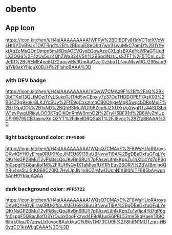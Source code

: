 # obento

## App Icon

<https://icon.kitchen/i/H4sIAAAAAAAAA1WPPw%2BDIBDFv8t1dVCTptXVoWsHt6YDyB9JkTOATRrjd%2B%2BBdujE8eO9d7wV3swuMkC7gmD%2B1Y9yktAqZoMsQOnOmpn5mJ6DpAOEVGyxEQowAzoCXLqIsBXAdYcWPaGTUudLXZOG6%2F4zUx5oz4QhZWa334VSh%2BSpdlNzLUsSZFT%2F5TCnLcU0Je1R%2Bs6EME4ne8QZ2qoswBs9UmAaOcaI0z5bqTLNvuMvw9GJ2IRisan9g1YIj0akYhjguX0BJH%2FiahoBAAA%3D>

### with DEV badge

<https://icon.kitchen/i/H4sIAAAAAAAAA1VQwW7CMAz9F%2B%2FaQ%2Bk0bfTKpl13QLtMOzi1YyLSukpTJIT4d5wCEpxiv7z37OcTHDDOPEF7AsK03%2B64Z2g9xokr8LKJYcSUy%2FfE9gCxxzlmqCB0OhjgeMgK5wqcbDRqMujF%2B7f3pjGOk%2B1xND%2BQhBSMuWDf98Zcu6JZXUXrj7o2wgI1Tz44SDSbdW1zvPwgURikyLOO0K7qClKQnRmW0mnO2l%2FryH5BF91tl%2B6WyZhIUpDPr99795CB3asrwXqlOZYT%2FdkelDRQSa8T%2FJ8voc%2BZfz8BAAA%3D>

### light background color: `#FF9800`

<https://icon.kitchen/i/H4sIAAAAAAAAA1WQsQ7CMAxE%2F8WsHUoRAroysDKwIQYHOyEiras0RUKIf8cJIMEU69l39uUBNwwTj9A%2BgDBeDxfuGFqLYeQKrNsGP2BMuT2yPkBscQoJKvBn6RUY7pPAswLjthIkKppZu1nXtc4Yd7gP6gfn0spgF5G8arJlofM%2FRUHNGy1XTaMIexfUY1PrEuv2SOR7l%2BVJBmjndQXRu4sa5tJIStK968C20KL7HvIJpJNIjn9OZrMwOUcnNIX8I0fdTFE85bAywun5AnH9YbkuAQAA>

### dark background color: `#FF5722`

<https://icon.kitchen/i/H4sIAAAAAAAAA1WQsQ7CMAxE%2F8WsHUoRAroysDKwIQYHOyEiras0RUKIf8cJIMEU69l39uUBNwwTj9A%2BgDBeDxfuGFqLYeQKrNsGP2BMuT2yPkBscQoJKvBn6RUY7pPAswLjthIkKppZu1w1jc4Yd7gP6gfn0spgF5G8arJlofO3YrOuax0oqPkzwd4F9djUusS6PRL53mV5kgHaeV1B9O6ihrk0kpJ07zqwLbTovod8AukkkuOfk9ksTM7RCU0h%2F8hRN1MUTzmsjHB6vgCO1ksWLgEAAA%3D%3D>
